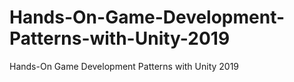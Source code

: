 # Hands-On-Game-Development-Patterns-with-Unity-2019
Hands-On Game Development Patterns with Unity 2019
